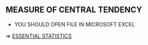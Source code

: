 ## MEASURE OF CENTRAL TENDENCY 

- YOU SHOULD OPEN FILE IN MICROSOFT EXCEL

=> [ESSENTIAL STATISTICS](https://docs.google.com/spreadsheets/d/1HmnLHiy3lLVfmQA1EZr3Ax-KTl6ANb8B/edit?usp=sharing&ouid=101118522225262785272&rtpof=true&sd=true)
